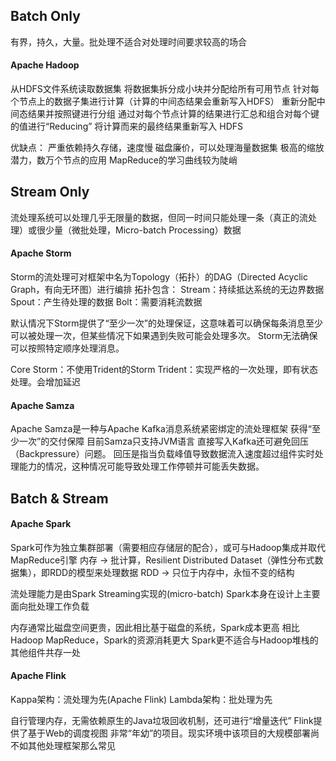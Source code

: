 ## Batch Only
有界，持久，大量。批处理不适合对处理时间要求较高的场合

#### Apache Hadoop
从HDFS文件系统读取数据集
将数据集拆分成小块并分配给所有可用节点
针对每个节点上的数据子集进行计算（计算的中间态结果会重新写入HDFS）
重新分配中间态结果并按照键进行分组
通过对每个节点计算的结果进行汇总和组合对每个键的值进行“Reducing”
将计算而来的最终结果重新写入 HDFS

优缺点：
严重依赖持久存储，速度慢
磁盘廉价，可以处理海量数据集
极高的缩放潜力，数万个节点的应用
MapReduce的学习曲线较为陡峭


## Stream Only
流处理系统可以处理几乎无限量的数据，但同一时间只能处理一条（真正的流处理）或很少量（微批处理，Micro-batch Processing）数据

#### Apache Storm
Storm的流处理可对框架中名为Topology（拓扑）的DAG（Directed Acyclic Graph，有向无环图）进行编排
拓扑包含：
Stream：持续抵达系统的无边界数据
Spout：产生待处理的数据
Bolt：需要消耗流数据

默认情况下Storm提供了“至少一次”的处理保证，这意味着可以确保每条消息至少可以被处理一次，但某些情况下如果遇到失败可能会处理多次。
Storm无法确保可以按照特定顺序处理消息。

Core Storm：不使用Trident的Storm
Trident：实现严格的一次处理，即有状态处理。会增加延迟

#### Apache Samza
Apache Samza是一种与Apache Kafka消息系统紧密绑定的流处理框架
获得“至少一次”的交付保障
目前Samza只支持JVM语言
直接写入Kafka还可避免回压（Backpressure）问题。
回压是指当负载峰值导致数据流入速度超过组件实时处理能力的情况，这种情况可能导致处理工作停顿并可能丢失数据。

## Batch & Stream

#### Apache Spark
Spark可作为独立集群部署（需要相应存储层的配合），或可与Hadoop集成并取代MapReduce引擎
内存 -> 批计算，Resilient Distributed Dataset（弹性分布式数据集），即RDD的模型来处理数据
RDD -> 只位于内存中，永恒不变的结构

流处理能力是由Spark Streaming实现的(micro-batch)
Spark本身在设计上主要面向批处理工作负载

内存通常比磁盘空间更贵，因此相比基于磁盘的系统，Spark成本更高
相比Hadoop MapReduce，Spark的资源消耗更大
Spark更不适合与Hadoop堆栈的其他组件共存一处

#### Apache Flink
Kappa架构：流处理为先(Apache Flink)
Lambda架构：批处理为先

自行管理内存，无需依赖原生的Java垃圾回收机制，还可进行“增量迭代”
Flink提供了基于Web的调度视图
非常“年幼”的项目。现实环境中该项目的大规模部署尚不如其他处理框架那么常见
